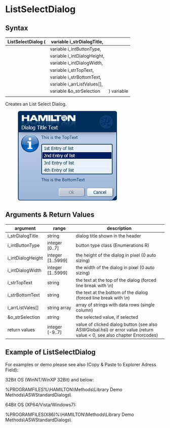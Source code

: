 # ListSelectDialog

## Syntax

| ListSelectDialog ( | variable i\_strDialogTitle,   |            |
| ------------------ | ----------------------------- | ---------- |
|                    | variable i\_intButtonType,    |            |
|                    | variable i\_intDialogHeight,  |            |
|                    | variable i\_intDialogWidth,   |            |
|                    | variable i\_strTopText,       |            |
|                    | variable i\_strBottomText,    |            |
|                    | variable i\_arrListValues\[], |            |
|                    | variable \&o\_strSelection    | ) variable |
|                    |                               |            |

Creates an List Select Dialog.

<figure><img src="../../../../.gitbook/assets/image (7) (1).png" alt=""><figcaption></figcaption></figure>

## Arguments & Return Values

| argument           | range              | description                                                                                                            |
| ------------------ | ------------------ | ---------------------------------------------------------------------------------------------------------------------- |
| i\_strDialogTitle  | string             | dialog title shown in the header                                                                                       |
| i\_intButtonType   | integer \[0..7]    | button type class (Enumerations R)                                                                                     |
| i\_intDialogHeight | integer \[1..5999] | the height of the dialog in pixel (0 auto sizing)                                                                      |
| i\_intDialogWidth  | integer \[1..5999] | the width of the dialog in pixel (0 auto sizing)                                                                       |
| i\_strTopText      | string             | the text at the top of the dialog (forced line break with \n)                                                          |
| i\_strBottomText   | string             | the text at the bottom of the dialog (forced line break with \n)                                                       |
| i\_arrListVales\[] | string array       | array of strings with data rows (single column)                                                                        |
| \&o\_strSelection  | string             | the selected value, if selected                                                                                        |
| return values      | integer \[-9..7]   | value of clicked dialog button (see also ASWGlobal.hsl) or error value (return value < 0, see also chapter Errorcodes) |

## Example of ListSelectDialog

For examples or demo please see also (Copy & Paste to Explorer Adress Field):

32Bit OS (WinNT/WinXP 32Bit) and below:

%PROGRAMFILES%\HAMILTON\Methods\Library Demo Methods\ASWStandardDialogs\\

64Bit OS (XP64/Vista/Windows7):

%PROGRAMFILES(X86)%\HAMILTON\Methods\Library Demo Methods\ASWStandardDialogs\\
